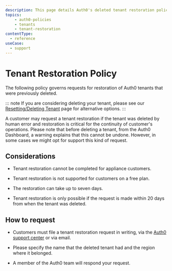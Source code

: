 ```yaml
---
description: This page details Auth0's deleted tenant restoration policy.
topics:
    - auth0-policies
    - tenants
    - tenant-restoration
contentType:
  - reference
useCase:
  - support
---
```


# Tenant Restoration Policy

The following policy governs requests for restoration of Auth0 tenants that were previously deleted.

::: note
If you are considering deleting your tenant, please see our [Resetting/Deleting Tenant](/tutorials/delete-reset-tenant) page for alternative options.
:::

A customer may request a tenant restoration if the tenant was deleted by human error and restoration is critical for the continuity of customer's operations. Please note that before deleting a tenant, from the Auth0 Dashboard, a warning explains that this cannot be undone. However, in some cases we might opt for support this kind of request.

## Considerations

* Tenant restoration cannot be completed for appliance customers.

* Tenant restoration is not supported for customers on a free plan.

* The restoration can take up to seven days.

* Tenant restoration is only possible if the request is made within 20 days from when the tenant was deleted.

## How to request

* Customers must file a tenant restoration request in writing, via the [Auth0 support center](${env.DOMAIN_URL_SUPPORT}) or via email.

* Please specify the name that the deleted tenant had and the region where it belonged.

* A member of the Auth0 team will respond your request.
